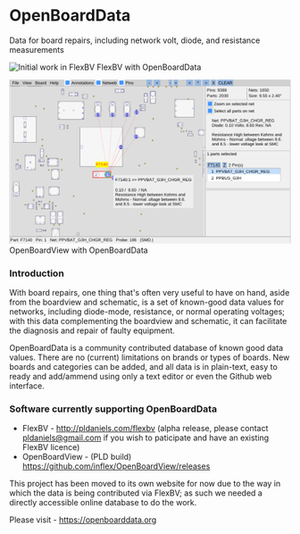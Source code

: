 # OpenBoardData
Data for board repairs, including network volt, diode, and resistance measurements

![Initial work in FlexBV](https://github.com/inflex/OpenBoardData/blob/master/resources/ss1.png)
FlexBV with OpenBoardData


![Initial work in OpenBoardView](https://github.com/inflex/OpenBoardData/blob/master/resources/obv-obdata.png)
OpenBoardView with OpenBoardData


### Introduction
With board repairs, one thing that's often very useful to have on hand, aside from the boardview and schematic, is a set of known-good data values for networks, including diode-mode, resistance, or normal operating voltages; with this data complementing the boardview and schematic, it can facilitate the diagnosis and repair of faulty equipment.


OpenBoardData is a community contributed database of known good data values.  There are no (current) limitations on brands or types of boards.  New boards and categories can be added, and all data is in plain-text, easy to ready and add/ammend using only a text editor or even the Github web interface.

### Software currently supporting OpenBoardData
* FlexBV - http://pldaniels.com/flexbv  (alpha release, please contact pldaniels@gmail.com if you wish to paticipate and have an existing FlexBV licence)
* OpenBoardView - (PLD build) https://github.com/inflex/OpenBoardView/releases

This project has been moved to its own website for now due to the way in which the data is being contributed via FlexBV; as such we needed a directly accessible online database to do the work.

Please visit - https://openboarddata.org 
